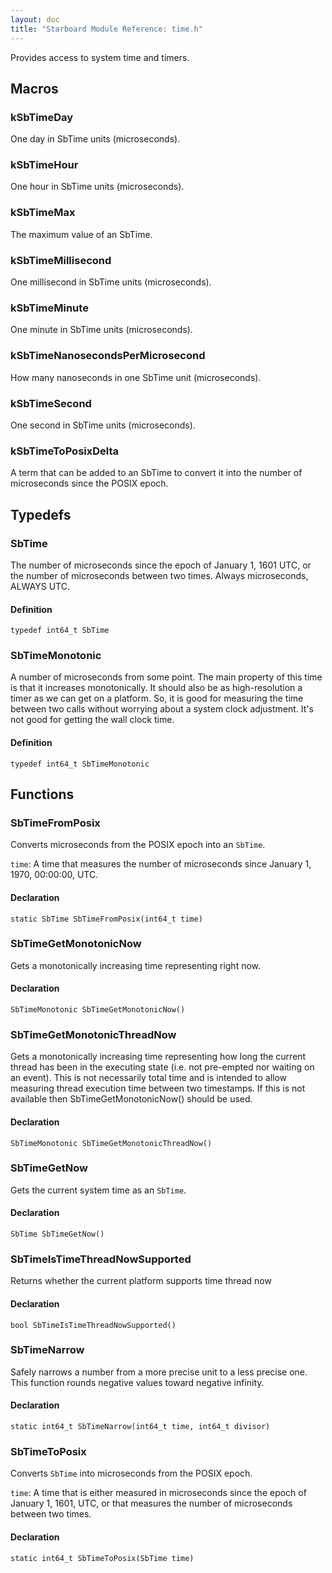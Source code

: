 ```yaml
---
layout: doc
title: "Starboard Module Reference: time.h"
---
```


Provides access to system time and timers.

## Macros ##

### kSbTimeDay ###

One day in SbTime units (microseconds).

### kSbTimeHour ###

One hour in SbTime units (microseconds).

### kSbTimeMax ###

The maximum value of an SbTime.

### kSbTimeMillisecond ###

One millisecond in SbTime units (microseconds).

### kSbTimeMinute ###

One minute in SbTime units (microseconds).

### kSbTimeNanosecondsPerMicrosecond ###

How many nanoseconds in one SbTime unit (microseconds).

### kSbTimeSecond ###

One second in SbTime units (microseconds).

### kSbTimeToPosixDelta ###

A term that can be added to an SbTime to convert it into the number of
microseconds since the POSIX epoch.

## Typedefs ##

### SbTime ###

The number of microseconds since the epoch of January 1, 1601 UTC, or the number
of microseconds between two times. Always microseconds, ALWAYS UTC.

#### Definition ####

```
typedef int64_t SbTime
```

### SbTimeMonotonic ###

A number of microseconds from some point. The main property of this time is that
it increases monotonically. It should also be as high-resolution a timer as we
can get on a platform. So, it is good for measuring the time between two calls
without worrying about a system clock adjustment. It's not good for getting the
wall clock time.

#### Definition ####

```
typedef int64_t SbTimeMonotonic
```

## Functions ##

### SbTimeFromPosix ###

Converts microseconds from the POSIX epoch into an `SbTime`.

`time`: A time that measures the number of microseconds since January 1, 1970,
00:00:00, UTC.

#### Declaration ####

```
static SbTime SbTimeFromPosix(int64_t time)
```

### SbTimeGetMonotonicNow ###

Gets a monotonically increasing time representing right now.

#### Declaration ####

```
SbTimeMonotonic SbTimeGetMonotonicNow()
```

### SbTimeGetMonotonicThreadNow ###

Gets a monotonically increasing time representing how long the current thread
has been in the executing state (i.e. not pre-empted nor waiting on an event).
This is not necessarily total time and is intended to allow measuring thread
execution time between two timestamps. If this is not available then
SbTimeGetMonotonicNow() should be used.

#### Declaration ####

```
SbTimeMonotonic SbTimeGetMonotonicThreadNow()
```

### SbTimeGetNow ###

Gets the current system time as an `SbTime`.

#### Declaration ####

```
SbTime SbTimeGetNow()
```

### SbTimeIsTimeThreadNowSupported ###

Returns whether the current platform supports time thread now

#### Declaration ####

```
bool SbTimeIsTimeThreadNowSupported()
```

### SbTimeNarrow ###

Safely narrows a number from a more precise unit to a less precise one. This
function rounds negative values toward negative infinity.

#### Declaration ####

```
static int64_t SbTimeNarrow(int64_t time, int64_t divisor)
```

### SbTimeToPosix ###

Converts `SbTime` into microseconds from the POSIX epoch.

`time`: A time that is either measured in microseconds since the epoch of
January 1, 1601, UTC, or that measures the number of microseconds between two
times.

#### Declaration ####

```
static int64_t SbTimeToPosix(SbTime time)
```
